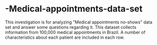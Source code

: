 # -Medical-appointments-data-set
This investigation is for analyzing "Medical appointments no-shows" data set and answer some questions regarding it. This dataset collects information from 100,000 medical appointments in Brazil. A number of characteristics about each patient are included in each row.
